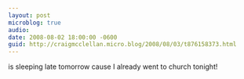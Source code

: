 ```yaml
---
layout: post
microblog: true
audio: 
date: 2008-08-02 18:00:00 -0600
guid: http://craigmcclellan.micro.blog/2008/08/03/t876158373.html
---
```

is sleeping late tomorrow cause I already went to church tonight!
